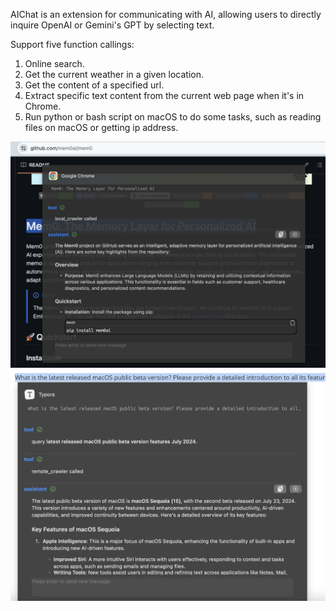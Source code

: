 AIChat is an extension for communicating with AI, allowing users to directly inquire OpenAI or Gemini's GPT by selecting text.

Support five function callings:
1. Online search.
2. Get the current weather in a given location.
3. Get the content of a specified url.
4. Extract specific text content from the current web page when it's in Chrome.
5. Run python or bash script on macOS to do some tasks, such as reading files on macOS or getting ip address.



<img src="./image-20240728204437425.png" alt="image-20240728204437425" width="600" />

<img src="./image-20240728204912187.png" alt="image-20240728204912187" width="600"/>
